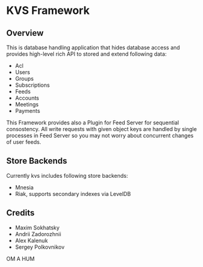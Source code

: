 KVS Framework
=============

Overview
--------

This is database handling application that hides database access
and provides high-level rich API to stored and extend following data:

* Acl
* Users
* Groups
* Subscriptions
* Feeds
* Accounts
* Meetings
* Payments

This Framework provides also a Plugin for Feed Server for sequential consostency.
All write requests with given object keys are handled by single processes in Feed Server
so you may not worry about concurrent changes of user feeds.

Store Backends
--------------

Currently kvs includes following store backends:

* Mnesia
* Riak, supports secondary indexes via LevelDB

Credits
-------

* Maxim Sokhatsky
* Andrii Zadorozhnii
* Alex Kalenuk
* Sergey Polkovnikov

OM A HUM
